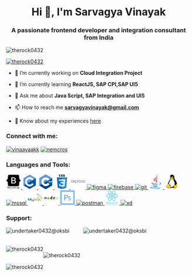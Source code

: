 <h1 align="center">Hi 👋, I'm Sarvagya Vinayak</h1>
<h3 align="center">A passionate frontend developer and integration consultant from India</h3>

<p align="left"> <img src="https://komarev.com/ghpvc/?username=therock0432&label=Profile%20views&color=0e75b6&style=flat" alt="therock0432" /> </p>

<p align="left"> <a href="https://github.com/ryo-ma/github-profile-trophy"><img src="https://github-profile-trophy.vercel.app/?username=therock0432" alt="therock0432" /></a> </p>

- 🔭 I’m currently working on **Cloud Integration Project**

- 🌱 I’m currently learning **ReactJS, SAP CPI,SAP UI5**

- 💬 Ask me about **Java Script, SAP Integration and UI5**

- 📫 How to reach me **sarvagyavinayak@gmail.com**

- 📄 Know about my experiences [here](https://drive.google.com/file/d/1BWcZz8VWx3btXEoiApO2B93-KtK4kQy5/view?usp=sharing)

<h3 align="left">Connect with me:</h3>
<p align="left">
<a href="https://instagram.com/vinaayaakk" target="blank"><img align="center" src="https://raw.githubusercontent.com/rahuldkjain/github-profile-readme-generator/master/src/images/icons/Social/instagram.svg" alt="vinaayaakk" height="30" width="40" /></a>
<a href="https://www.youtube.com/@vinaayaakk" target="blank"><img align="center" src="https://raw.githubusercontent.com/rahuldkjain/github-profile-readme-generator/master/src/images/icons/Social/youtube.svg" alt="nemcros" height="30" width="40" /></a>
</p>

<h3 align="left">Languages and Tools:</h3>
<p align="left"> <a href="https://getbootstrap.com" target="_blank" rel="noreferrer"> <img src="https://raw.githubusercontent.com/devicons/devicon/master/icons/bootstrap/bootstrap-plain-wordmark.svg" alt="bootstrap" width="40" height="40"/> </a> <a href="https://www.cprogramming.com/" target="_blank" rel="noreferrer"> <img src="https://raw.githubusercontent.com/devicons/devicon/master/icons/c/c-original.svg" alt="c" width="40" height="40"/> </a> <a href="https://www.w3schools.com/cpp/" target="_blank" rel="noreferrer"> <img src="https://raw.githubusercontent.com/devicons/devicon/master/icons/cplusplus/cplusplus-original.svg" alt="cplusplus" width="40" height="40"/> </a> <a href="https://www.w3schools.com/css/" target="_blank" rel="noreferrer"> <img src="https://raw.githubusercontent.com/devicons/devicon/master/icons/css3/css3-original-wordmark.svg" alt="css3" width="40" height="40"/> </a> <a href="https://expressjs.com" target="_blank" rel="noreferrer"> <img src="https://raw.githubusercontent.com/devicons/devicon/master/icons/express/express-original-wordmark.svg" alt="express" width="40" height="40"/> </a> <a href="https://www.figma.com/" target="_blank" rel="noreferrer"> <img src="https://www.vectorlogo.zone/logos/figma/figma-icon.svg" alt="figma" width="40" height="40"/> </a> <a href="https://firebase.google.com/" target="_blank" rel="noreferrer"> <img src="https://www.vectorlogo.zone/logos/firebase/firebase-icon.svg" alt="firebase" width="40" height="40"/> </a> <a href="https://git-scm.com/" target="_blank" rel="noreferrer"> <img src="https://www.vectorlogo.zone/logos/git-scm/git-scm-icon.svg" alt="git" width="40" height="40"/> </a> <a href="https://www.java.com" target="_blank" rel="noreferrer"> <img src="https://raw.githubusercontent.com/devicons/devicon/master/icons/java/java-original.svg" alt="java" width="40" height="40"/> </a> <a href="https://www.linux.org/" target="_blank" rel="noreferrer"> <img src="https://raw.githubusercontent.com/devicons/devicon/master/icons/linux/linux-original.svg" alt="linux" width="40" height="40"/> </a> <a href="https://www.microsoft.com/en-us/sql-server" target="_blank" rel="noreferrer"> <img src="https://www.svgrepo.com/show/303229/microsoft-sql-server-logo.svg" alt="mssql" width="40" height="40"/> </a> <a href="https://www.mysql.com/" target="_blank" rel="noreferrer"> <img src="https://raw.githubusercontent.com/devicons/devicon/master/icons/mysql/mysql-original-wordmark.svg" alt="mysql" width="40" height="40"/> </a> <a href="https://nodejs.org" target="_blank" rel="noreferrer"> <img src="https://raw.githubusercontent.com/devicons/devicon/master/icons/nodejs/nodejs-original-wordmark.svg" alt="nodejs" width="40" height="40"/> </a> <a href="https://www.photoshop.com/en" target="_blank" rel="noreferrer"> <img src="https://raw.githubusercontent.com/devicons/devicon/master/icons/photoshop/photoshop-line.svg" alt="photoshop" width="40" height="40"/> </a> <a href="https://postman.com" target="_blank" rel="noreferrer"> <img src="https://www.vectorlogo.zone/logos/getpostman/getpostman-icon.svg" alt="postman" width="40" height="40"/> </a> <a href="https://reactjs.org/" target="_blank" rel="noreferrer"> <img src="https://raw.githubusercontent.com/devicons/devicon/master/icons/react/react-original-wordmark.svg" alt="react" width="40" height="40"/> </a> <a href="https://www.adobe.com/products/xd.html" target="_blank" rel="noreferrer"> <img src="https://cdn.worldvectorlogo.com/logos/adobe-xd.svg" alt="xd" width="40" height="40"/> </a> </p>

<h3 align="left">Support:</h3>
<p><a href="https://www.buymeacoffee.com/undertaker0432@oksbi"> <img align="left" src="https://cdn.buymeacoffee.com/buttons/v2/default-yellow.png" height="50" width="210" alt="undertaker0432@oksbi" /></a><a href="https://ko-fi.com/undertaker0432@oksbi"> <img align="left" src="https://cdn.ko-fi.com/cdn/kofi3.png?v=3" height="50" width="210" alt="undertaker0432@oksbi" /></a></p><br><br>

<p><img align="left" src="https://github-readme-stats.vercel.app/api/top-langs?username=therock0432&show_icons=true&locale=en&layout=compact" alt="therock0432" /></p>

<p>&nbsp;<img align="center" src="https://github-readme-stats.vercel.app/api?username=therock0432&show_icons=true&locale=en" alt="therock0432" /></p>

<p><img align="center" src="https://github-readme-streak-stats.herokuapp.com/?user=therock0432&" alt="therock0432" /></p>
